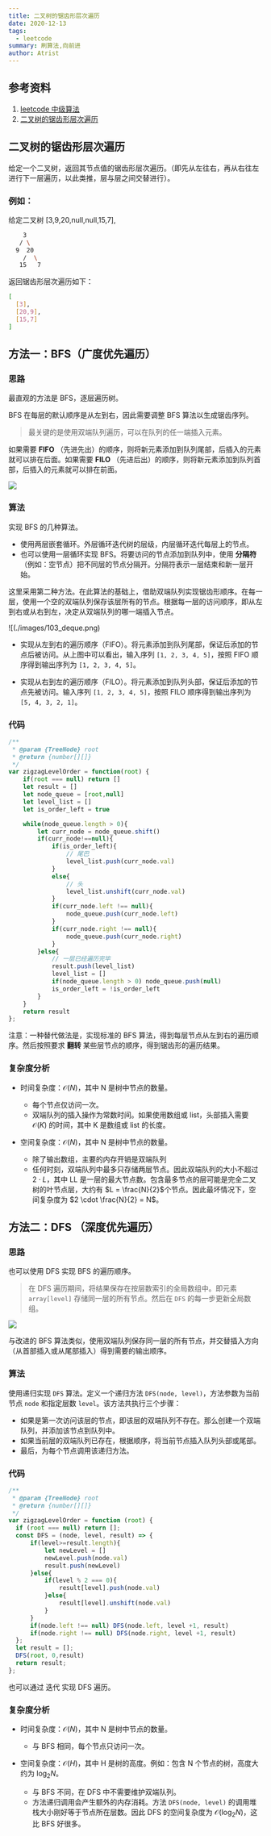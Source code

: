 ```yaml
---
title: 二叉树的锯齿形层次遍历
date: 2020-12-13
tags:
  - leetcode
summary: 刷算法,向前进
author: Atrist
---
```


## 参考资料

1. [leetcode 中级算法](https://leetcode-cn.com/leetbook/detail/top-interview-questions-medium/)
2. [二叉树的锯齿形层次遍历](https://leetcode-cn.com/problems/binary-tree-zigzag-level-order-traversal/description/)
## 二叉树的锯齿形层次遍历
给定一个二叉树，返回其节点值的锯齿形层次遍历。（即先从左往右，再从右往左进行下一层遍历，以此类推，层与层之间交替进行）。

### 例如：
给定二叉树 [3,9,20,null,null,15,7],
```bash
    3
   / \
  9  20
    /  \
   15   7
```
返回锯齿形层次遍历如下：
```bash
[
  [3],
  [20,9],
  [15,7]
]
```
## 方法一：BFS（广度优先遍历）
### 思路
最直观的方法是 BFS，逐层遍历树。

BFS 在每层的默认顺序是从左到右，因此需要调整 BFS 算法以生成锯齿序列。

>最关键的是使用双端队列遍历，可以在队列的任一端插入元素。

如果需要 **FIFO** （先进先出）的顺序，则将新元素添加到队列尾部，后插入的元素就可以排在后面。如果需要 **FILO** （先进后出）的顺序，则将新元素添加到队列首部，后插入的元素就可以排在前面。

![](./images/103_BFS.png)

### 算法

实现 BFS 的几种算法。

- 使用两层嵌套循环。外层循环迭代树的层级，内层循环迭代每层上的节点。
- 也可以使用一层循环实现 BFS。将要访问的节点添加到队列中，使用 **分隔符**（例如：空节点）把不同层的节点分隔开。分隔符表示一层结束和新一层开始。

这里采用第二种方法。在此算法的基础上，借助双端队列实现锯齿形顺序。在每一层，使用一个空的双端队列保存该层所有的节点。根据每一层的访问顺序，即从左到右或从右到左，决定从双端队列的哪一端插入节点。

![(./images/103_deque.png)

- 实现从左到右的遍历顺序（FIFO）。将元素添加到队列尾部，保证后添加的节点后被访问。从上图中可以看出，输入序列 `[1, 2, 3, 4, 5]`，按照 FIFO 顺序得到输出序列为 `[1, 2, 3, 4, 5]`。

- 实现从右到左的遍历顺序（FILO）。将元素添加到队列头部，保证后添加的节点先被访问。输入序列 `[1, 2, 3, 4, 5]`，按照 FILO 顺序得到输出序列为 `[5, 4, 3, 2, 1]`。

### 代码
```js
/**
 * @param {TreeNode} root
 * @return {number[][]}
 */
var zigzagLevelOrder = function(root) {
    if(root === null) return []
    let result = []
    let node_queue = [root,null]
    let level_list = []
    let is_order_left = true

    while(node_queue.length > 0){
        let curr_node = node_queue.shift()
        if(curr_node!==null){
            if(is_order_left){
                // 尾巴
                level_list.push(curr_node.val)
            }
            else{
                // 头
                level_list.unshift(curr_node.val)
            }
            if(curr_node.left !== null){
                node_queue.push(curr_node.left)
            }
            if(curr_node.right !== null){
                node_queue.push(curr_node.right)
            }
        }else{
            // 一层已经遍历完毕
            result.push(level_list)
            level_list = []
            if(node_queue.length > 0) node_queue.push(null)
            is_order_left = !is_order_left
        }
    }
    return result
};
```

注意：一种替代做法是，实现标准的 BFS 算法，得到每层节点从左到右的遍历顺序。然后按照要求 **翻转** 某些层节点的顺序，得到锯齿形的遍历结果。

### 复杂度分析

- 时间复杂度：$\mathcal{O}(N)$，其中 N 是树中节点的数量。
  - 每个节点仅访问一次。
  - 双端队列的插入操作为常数时间。如果使用数组或 list，头部插入需要 $\mathcal{O}(K)$ 的时间，其中 K 是数组或 list 的长度。

- 空间复杂度：$\mathcal{O}(N)$，其中 N 是树中节点的数量。
  - 除了输出数组，主要的内存开销是双端队列
  - 任何时刻，双端队列中最多只存储两层节点。因此双端队列的大小不超过 $2 \cdot L$，其中 LL 是一层的最大节点数。包含最多节点的层可能是完全二叉树的叶节点层，大约有 $L = \frac{N}{2}$个节点。因此最坏情况下，空间复杂度为 $2 \cdot \frac{N}{2} = N$。


## 方法二：DFS （深度优先遍历）
### 思路

也可以使用 DFS 实现 BFS 的遍历顺序。

>在 DFS 遍历期间，将结果保存在按层数索引的全局数组中。即元素 `array[level]` 存储同一层的所有节点。然后在 `DFS` 的每一步更新全局数组。

![](./images/103_DFS.png)

与改进的 BFS 算法类似，使用双端队列保存同一层的所有节点，并交替插入方向（从首部插入或从尾部插入）得到需要的输出顺序。

### 算法
使用递归实现 `DFS` 算法。定义一个递归方法 `DFS(node, level)`，方法参数为当前节点 `node` 和指定层数 `level`。该方法共执行三个步骤：

- 如果是第一次访问该层的节点，即该层的双端队列不存在。那么创建一个双端队列，并添加该节点到队列中。
- 如果当前层的双端队列已存在，根据顺序，将当前节点插入队列头部或尾部。
- 最后，为每个节点调用该递归方法。
### 代码
```js
/**
 * @param {TreeNode} root
 * @return {number[][]}
 */
var zigzagLevelOrder = function (root) {
  if (root === null) return [];
  const DFS = (node, level, result) => {
      if(level>=result.length){
          let newLevel = []
          newLevel.push(node.val)
          result.push(newLevel)
      }else{
          if(level % 2 === 0){
              result[level].push(node.val)
          }else{
              result[level].unshift(node.val)
          }
      }
      if(node.left !== null) DFS(node.left, level +1, result)
      if(node.right !== null) DFS(node.right, level +1, result)
  };
  let result = [];
  DFS(root, 0,result)
  return result;
};
```
也可以通过 迭代 实现 DFS 遍历。

### 复杂度分析

- 时间复杂度：$\mathcal{O}(N)$，其中 N 是树中节点的数量。
    - 与 BFS 相同，每个节点只访问一次。
- 空间复杂度：$\mathcal{O}(H)$，其中 H 是树的高度。例如：包含 N 个节点的树，高度大约为 $\log_2{N}$。

  - 与 BFS 不同，在 DFS 中不需要维护双端队列。
  - 方法递归调用会产生额外的内存消耗。方法 `DFS(node, level)` 的调用堆栈大小刚好等于节点所在层数。因此 DFS 的空间复杂度为 $\mathcal{O}(\log_2{N})$，这比 BFS 好很多。

